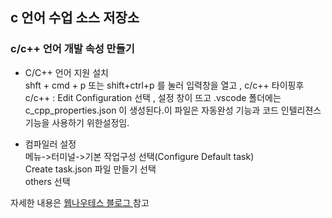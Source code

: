 ## c 언어 수업 소스 저장소

### c/c++ 언어 개발 속성 만들기  

- C/C++ 언어 지원 설치  
shft + cmd + p 또는 shift+ctrl+p 를 눌러 입력창을 열고  , c/c++ 타이핑후  c/c++ : Edit Configuration 선택  , 설정 창이 뜨고 .vscode 폴더에는 c_cpp_properties.json 이 생성된다.이 파일은 자동완성 기능과 코드 인텔리젼스 기능을 사용하기 위한설정임.  

- 컴파일러 설정  
메뉴->터미널->기본 작업구성 선택(Configure Default task)  
Create task.json 파일 만들기 선택  
others 선택  







자세한 내용은 [웹나우테스 블로그 ](https://webnautes.tistory.com/1158)  참고  





